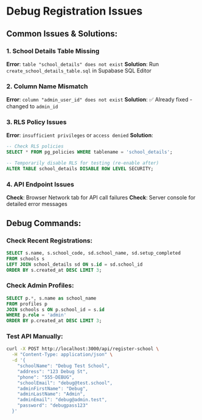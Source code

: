 # Debug Registration Issues

## Common Issues & Solutions:

### 1. School Details Table Missing
**Error**: `table "school_details" does not exist`
**Solution**: Run `create_school_details_table.sql` in Supabase SQL Editor

### 2. Column Name Mismatch  
**Error**: `column "admin_user_id" does not exist`
**Solution**: ✅ Already fixed - changed to `admin_id`

### 3. RLS Policy Issues
**Error**: `insufficient privileges` or `access denied`
**Solution**: 
```sql
-- Check RLS policies
SELECT * FROM pg_policies WHERE tablename = 'school_details';

-- Temporarily disable RLS for testing (re-enable after)
ALTER TABLE school_details DISABLE ROW LEVEL SECURITY;
```

### 4. API Endpoint Issues
**Check**: Browser Network tab for API call failures
**Check**: Server console for detailed error messages

## Debug Commands:

### Check Recent Registrations:
```sql
SELECT s.name, s.school_code, sd.school_name, sd.setup_completed 
FROM schools s 
LEFT JOIN school_details sd ON s.id = sd.school_id 
ORDER BY s.created_at DESC LIMIT 3;
```

### Check Admin Profiles:
```sql
SELECT p.*, s.name as school_name 
FROM profiles p 
JOIN schools s ON p.school_id = s.id 
WHERE p.role = 'admin' 
ORDER BY p.created_at DESC LIMIT 3;
```

### Test API Manually:
```bash
curl -X POST http://localhost:3000/api/register-school \
  -H "Content-Type: application/json" \
  -d '{
    "schoolName": "Debug Test School",
    "address": "123 Debug St",
    "phone": "555-DEBUG",
    "schoolEmail": "debug@test.school",
    "adminFirstName": "Debug",
    "adminLastName": "Admin", 
    "adminEmail": "debug@admin.test",
    "password": "debugpass123"
  }'
```
